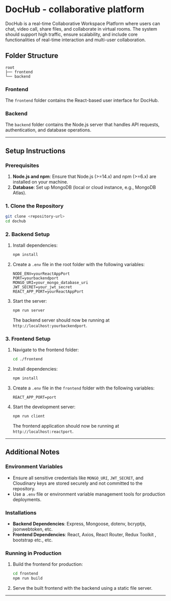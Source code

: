 # DocHub - collaborative platform

DocHub is a real-time Collaborative Workspace Platform where users can chat, video call, share files, and collaborate in virtual rooms. The system should support high traffic, ensure scalability, and include core functionalities of real-time interaction and multi-user collaboration.

## Folder Structure

```
root
├── frontend
└── backend
```

### Frontend

The `frontend` folder contains the React-based user interface for DocHub.

### Backend

The `backend` folder contains the Node.js server that handles API requests, authentication, and database operations.

---

## Setup Instructions

### Prerequisites

1. **Node.js and npm**: Ensure that Node.js (>=14.x) and npm (>=6.x) are installed on your machine.
2. **Database**: Set up MongoDB (local or cloud instance, e.g., MongoDB Atlas).

### 1. Clone the Repository

```bash
git clone <repository-url>
cd dochub
```

### 2. Backend Setup

1. Install dependencies:

    ```bash
    npm install
    ```

2. Create a `.env` file in the root folder with the following variables:

    ```env
    NODE_ENV=yourReactAppPort
    PORT=yourbackendport
    MONGO_URI=your_mongo_database_uri
    JWT_SECRET=your_jwt_secret
    REACT_APP_PORT=yourReactAppPort
    ```

3. Start the server:
    ```bash
    npm run server
    ```
    The backend server should now be running at `http://localhost:yourbackendport`.

### 3. Frontend Setup

1. Navigate to the frontend folder:

    ```bash
    cd ./frontend
    ```

2. Install dependencies:

    ```bash
    npm install
    ```

3. Create a `.env` file in the `frontend` folder with the following variables:

    ```env
    REACT_APP_PORT=port
    ```

4. Start the development server:
    ```bash
    npm run client
    ```
    The frontend application should now be running at `http://localhost:reactport`.

---

## Additional Notes

### Environment Variables

-   Ensure all sensitive credentials like `MONGO_URI`, `JWT_SECRET`, and Cloudinary keys are stored securely and not committed to the repository.
-   Use a `.env` file or environment variable management tools for production deployments.

### Installations

-   **Backend Dependencies**: Express, Mongoose, dotenv, bcryptjs, jsonwebtoken, etc.
-   **Frontend Dependencies**: React, Axios, React Router, Redux Toolkit , bootstrap etc., etc.

### Running in Production

1. Build the frontend for production:
    ```bash
    cd frontend
    npm run build
    ```
2. Serve the built frontend with the backend using a static file server.

---
